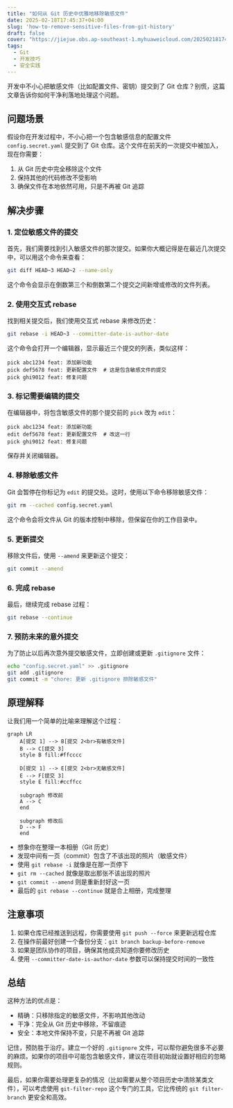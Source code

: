 ```yaml
---
title: "如何从 Git 历史中优雅地移除敏感文件"
date: 2025-02-18T17:45:37+04:00
slug: 'how-to-remove-sensitive-files-from-git-history'
draft: false
cover: "https://jiejue.obs.ap-southeast-1.myhuaweicloud.com/20250218174927737.webp"
tags:
  - Git
  - 开发技巧
  - 安全实践
---
```


开发中不小心把敏感文件（比如配置文件、密钥）提交到了 Git 仓库？别慌，这篇文章告诉你如何干净利落地处理这个问题。

<!--more-->

## 问题场景

假设你在开发过程中，不小心把一个包含敏感信息的配置文件 `config.secret.yaml` 提交到了 Git 仓库。这个文件在前天的一次提交中被加入，现在你需要：
1. 从 Git 历史中完全移除这个文件
2. 保持其他的代码修改不受影响
3. 确保文件在本地依然可用，只是不再被 Git 追踪

## 解决步骤

### 1. 定位敏感文件的提交

首先，我们需要找到引入敏感文件的那次提交。如果你大概记得是在最近几次提交中，可以用这个命令来查看：

```bash
git diff HEAD~3 HEAD~2 --name-only
```

这个命令会显示在倒数第三个和倒数第二个提交之间新增或修改的文件列表。

### 2. 使用交互式 rebase

找到相关提交后，我们使用交互式 rebase 来修改历史：

```bash
git rebase -i HEAD~3 --committer-date-is-author-date
```

这个命令会打开一个编辑器，显示最近三个提交的列表，类似这样：

```text
pick abc1234 feat: 添加新功能
pick def5678 feat: 更新配置文件  # 这是包含敏感文件的提交
pick ghi9012 feat: 修复问题
```

### 3. 标记需要编辑的提交

在编辑器中，将包含敏感文件的那个提交前的 `pick` 改为 `edit`：

```text
pick abc1234 feat: 添加新功能
edit def5678 feat: 更新配置文件  # 改这一行
pick ghi9012 feat: 修复问题
```

保存并关闭编辑器。

### 4. 移除敏感文件

Git 会暂停在你标记为 `edit` 的提交处。这时，使用以下命令移除敏感文件：

```bash
git rm --cached config.secret.yaml
```

这个命令会将文件从 Git 的版本控制中移除，但保留在你的工作目录中。

### 5. 更新提交

移除文件后，使用 `--amend` 来更新这个提交：

```bash
git commit --amend
```

### 6. 完成 rebase

最后，继续完成 rebase 过程：

```bash
git rebase --continue
```

### 7. 预防未来的意外提交

为了防止以后再次意外提交敏感文件，立即创建或更新 `.gitignore` 文件：

```bash
echo "config.secret.yaml" >> .gitignore
git add .gitignore
git commit -m "chore: 更新 .gitignore 排除敏感文件"
```

## 原理解释

让我们用一个简单的比喻来理解这个过程：

```mermaid
graph LR
    A[提交 1] --> B[提交 2<br>有敏感文件]
    B --> C[提交 3]
    style B fill:#ffcccc
    
    D[提交 1] --> E[提交 2<br>无敏感文件]
    E --> F[提交 3]
    style E fill:#ccffcc
    
    subgraph 修改前
    A --> C
    end
    
    subgraph 修改后
    D --> F
    end
```

- 想象你在整理一本相册（Git 历史）
- 发现中间有一页（commit）包含了不该出现的照片（敏感文件）
- 使用 `git rebase -i` 就像是在那一页停下
- `git rm --cached` 就像是取出那张不该出现的照片
- `git commit --amend` 则是重新封好这一页
- 最后的 `git rebase --continue` 就是合上相册，完成整理

## 注意事项

1. 如果仓库已经推送到远程，你需要使用 `git push --force` 来更新远程仓库
2. 在操作前最好创建一个备份分支：`git branch backup-before-remove`
3. 如果是团队协作的项目，确保其他成员知道你要修改历史
4. 使用 `--committer-date-is-author-date` 参数可以保持提交时间的一致性

## 总结

这种方法的优点是：
- 精确：只移除指定的敏感文件，不影响其他改动
- 干净：完全从 Git 历史中移除，不留痕迹
- 安全：本地文件保持不变，只是不再被 Git 追踪

记住，预防胜于治疗。建立一个好的 `.gitignore` 文件，可以帮你避免很多不必要的麻烦。如果你的项目中可能包含敏感文件，建议在项目初始就设置好相应的忽略规则。

最后，如果你需要处理更复杂的情况（比如需要从整个项目历史中清除某类文件），可以考虑使用 `git-filter-repo` 这个专门的工具，它比传统的 `git filter-branch` 更安全和高效。
